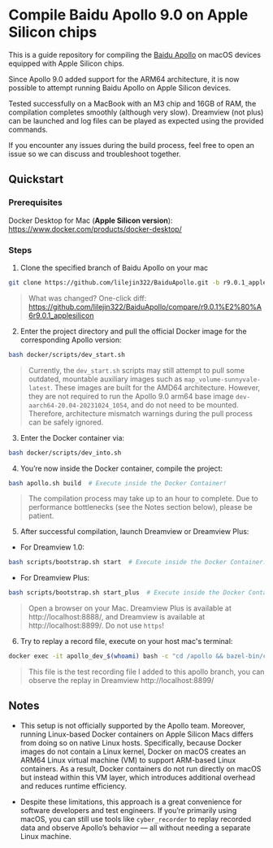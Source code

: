 # Compile Baidu Apollo 9.0 on Apple Silicon chips

This is a guide repository for compiling the [Baidu Apollo](https://github.com/ApolloAuto/apollo) on macOS devices equipped with Apple Silicon chips.

Since Apollo 9.0 added support for the ARM64 architecture, it is now possible to attempt running Baidu Apollo on Apple Silicon devices.



Tested successfully on a MacBook with an M3 chip and 16GB of RAM, the compilation completes smoothly (although very slow). Dreamview (not plus) can be launched and log files can be played as expected using the provided commands.

If you encounter any issues during the build process, feel free to open an issue so we can discuss and troubleshoot together.

## Quickstart

### Prerequisites
Docker Desktop for Mac (**Apple Silicon version**): https://www.docker.com/products/docker-desktop/

### Steps

1. Clone the specified branch of Baidu Apollo on your mac
```bash
git clone https://github.com/lilejin322/BaiduApollo.git -b r9.0.1_applesilicon
```
> What was changed? One-click diff: https://github.com/lilejin322/BaiduApollo/compare/r9.0.1%E2%80%A6r9.0.1_applesilicon

2. Enter the project directory and pull the official Docker image for the corresponding Apollo version:
```bash
bash docker/scripts/dev_start.sh
```
> Currently, the `dev_start.sh` scripts may still attempt to pull some outdated, mountable auxiliary images such as `map_volume-sunnyvale-latest`. These images are built for the AMD64 architecture. However, they are not required to run the Apollo 9.0 arm64 base image `dev-aarch64-20.04-20231024_1054`, and do not need to be mounted. Therefore, architecture mismatch warnings during the pull process can be safely ignored.

3. Enter the Docker container via:
```bash
bash docker/scripts/dev_into.sh
```

4. You’re now inside the Docker container, compile the project:
```bash
bash apollo.sh build  # Execute inside the Docker Container!
```
> The compilation process may take up to an hour to complete. Due to performance bottlenecks (see the Notes section below), please be patient.

5. After successful compilation, launch Dreamview or Dreamview Plus:
- For Dreamview 1.0:
```bash
bash scripts/bootstrap.sh start  # Execute inside the Docker Container!
```
- For Dreamview Plus:
```bash
bash scripts/bootstrap.sh start_plus  # Execute inside the Docker Container!
```
> Open a browser on your Mac. Dreamview Plus is available at http://localhost:8888/, and Dreamview is available at http://localhost:8899/.
Do not use `https`!

6. Try to replay a record file, execute on your host mac's terminal:
``` bash
docker exec -it apollo_dev_$(whoami) bash -c "cd /apollo && bazel-bin/cyber/tools/cyber_recorder/cyber_recorder play -f test.00000 --loop"
```
> This file is the test recording file I added to this apollo branch, you can observe the replay in Dreamview http://localhost:8899/

## Notes

- This setup is not officially supported by the Apollo team. Moreover, running Linux-based Docker containers on Apple Silicon Macs differs from doing so on native Linux hosts. Specifically, because Docker images do not contain a Linux kernel, Docker on macOS creates an ARM64 Linux virtual machine (VM) to support ARM-based Linux containers. As a result, Docker containers do not run directly on macOS but instead within this VM layer, which introduces additional overhead and reduces runtime efficiency.

- Despite these limitations, this approach is a great convenience for software developers and test engineers. If you’re primarily using macOS, you can still use tools like `cyber_recorder` to replay recorded data and observe Apollo’s behavior — all without needing a separate Linux machine.
